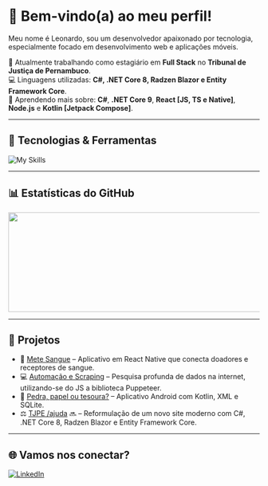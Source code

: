 # 👋 Bem-vindo(a) ao meu perfil!

Meu nome é Leonardo, sou um desenvolvedor apaixonado por tecnologia, especialmente focado em desenvolvimento web e aplicações móveis.  

🎯 Atualmente trabalhando como estagiário em **Full Stack** no **Tribunal de Justiça de Pernambuco**.
<br/>
💻 Linguagens utilizadas: **C#, .NET Core 8, Radzen Blazor e Entity Framework Core**.
<br/>
📘 Aprendendo mais sobre: **C#**, **.NET Core 9**, **React [JS, TS e Native]**, **Node.js** e **Kotlin [Jetpack Compose]**.

---

## 🚀 Tecnologias & Ferramentas

![My Skills](https://skillicons.dev/icons?i=cs,dotnet,js,ts,react,nodejs,html,css,git,github,kotlin,androidstudio,vscode,figma)

---

## 📊 Estatísticas do GitHub

<p align="center">
  <img src="https://github-readme-stats.vercel.app/api/top-langs/?username=leonardolopesb&layout=compact&langs_count=8&theme=tokyonight" width="600" height="200" />
</p>

---

## 📌 Projetos

- 🔗 [Mete Sangue](https://github.com/Mete-Sangue) – Aplicativo em React Native que conecta doadores e receptores de sangue.
- 💻 [Automação e Scraping](https://github.com/leonardolopesb/scraper_BGC) – Pesquisa profunda de dados na internet, utilizando-se do JS a biblioteca Puppeteer.
- 📱 [Pedra, papel ou tesoura?](https://github.com/leonardolopesb/JokenPo) – Aplicativo Android com Kotlin, XML e SQLite.
- ⚖️ [TJPE /ajuda](https://www.tjpe.jus.br/ajuda/) 🔜 – Reformulação de um novo site moderno com C#, .NET Core 8, Radzen Blazor e Entity Framework Core.

---

## 🌐 Vamos nos conectar?

[![LinkedIn](https://img.shields.io/badge/LinkedIn-0A66C2?style=for-the-badge&logo=linkedin&logoColor=white)](https://www.linkedin.com/in/leonardolopesb/)  
